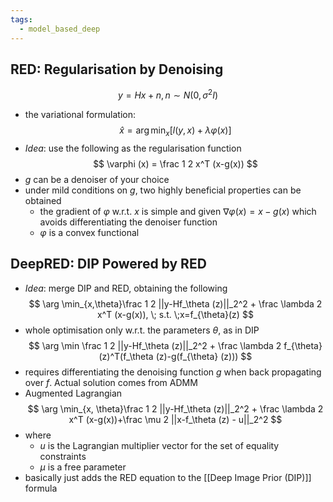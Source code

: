 ```yaml
---
tags:
  - model_based_deep
---
```

## RED: Regularisation by Denoising
$$
y = Hx +n, n \sim N(0, \sigma ^2 I)
$$
- the variational formulation:
$$
\hat x = \arg \min _x [l(y,x)+\lambda \varphi (x)]
$$
- *Idea*: use the following as the regularisation function
$$
\varphi (x) = \frac 1 2 x^T (x-g(x))
$$
- $g$ can be a denoiser of your choice
- under mild conditions on $g$, two highly beneficial properties can be obtained
	- the gradient of $\varphi$ w.r.t. $x$ is simple and given $\nabla \varphi(x)=x-g(x)$ which avoids differentiating the denoiser function
	- $\varphi$ is a convex functional

## DeepRED: DIP Powered by RED
- *Idea*: merge DIP and RED, obtaining the following
$$
\arg \min_{x,\theta}\frac 1 2 ||y-Hf_\theta (z)||_2^2 + \frac \lambda 2 x^T (x-g(x)), \; s.t. \;x=f_{\theta}(z)
$$
- whole optimisation only w.r.t. the parameters $\theta$, as in DIP
$$
\arg \min \frac 1 2 ||y-Hf_\theta (z)||_2^2 + \frac \lambda 2 f_{\theta}(z)^T(f_\theta (z)-g(f_{\theta} (z)))
$$
- requires differentiating the denoising function $g$ when back propagating over $f$. Actual solution comes from ADMM
- Augmented Lagrangian
$$
\arg \min_{x, \theta}\frac 1 2 ||y-Hf_\theta (z)||_2^2 + \frac \lambda 2 x^T (x-g(x))+\frac \mu 2 ||x-f_\theta (z) - u||_2^2
$$
- where 
	- $u$ is the Lagrangian multiplier vector for the set of equality constraints
	- $\mu$ is a free parameter
- basically just adds the RED equation to the [[Deep Image Prior (DIP)]] formula
